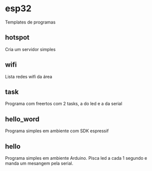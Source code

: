 # esp32
Templates de programas

## hotspot
Cria um servidor simples

## wifi 
Lista redes wifi da área

## task
Programa com freertos com 2 tasks, a do led e a da serial

## hello_word
Programa simples em ambiente com SDK espressif

## hello
Programa simples em ambiente Arduino. Pisca led a cada 1 segundo e manda um mesangem pela serial.

